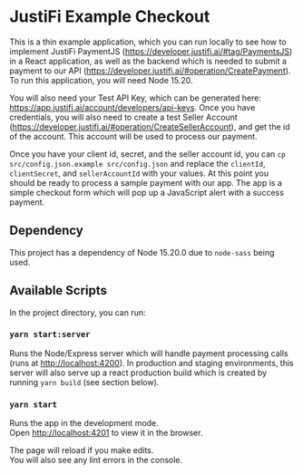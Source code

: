 # JustiFi Example Checkout

This is a thin example application, which you can run locally to see how to implement JustiFi PaymentJS (https://developer.justifi.ai/#tag/PaymentsJS) in a React application, as well as the backend which is needed to submit a payment to our API (https://developer.justifi.ai/#operation/CreatePayment). To run this application, you will need Node 15.20. 

You will also need your Test API Key, which can be generated here: https://app.justifi.ai/account/developers/api-keys. Once you have credentials, you will also need to create a test Seller Account (https://developer.justifi.ai/#operation/CreateSellerAccount), and get the id of the account. This account will be used to process our payment.

Once you have your client id, secret, and the seller account id, you can `cp src/config.json.example src/config.json` and replace the `clientId`, `clientSecret`, and `sellerAccountId` with your values. At this point you should be ready to process a sample payment with our app. The app is a simple checkout form which will pop up a JavaScript alert with a success payment.

## Dependency

This project has a dependency of Node 15.20.0 due to `node-sass` being used.

## Available Scripts

In the project directory, you can run:

### `yarn start:server`

Runs the Node/Express server which will handle payment processing calls (runs at [http://localhost:4200](http://localhost:4200)). In production and staging environments, this server will also serve up a react production build which is created by running `yarn build` (see section below).

### `yarn start`

Runs the app in the development mode.\
Open [http://localhost:4201](http://localhost:4201) to view it in the browser.

The page will reload if you make edits.\
You will also see any lint errors in the console.
